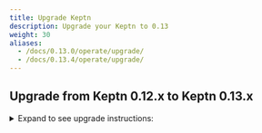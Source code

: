 ```yaml
---
title: Upgrade Keptn
description: Upgrade your Keptn to 0.13
weight: 30
aliases:
  - /docs/0.13.0/operate/upgrade/
  - /docs/0.13.4/operate/upgrade/
---
```


## Upgrade from Keptn 0.12.x to Keptn 0.13.x

<details><summary>Expand to see upgrade instructions:</summary>
<p>

* **Step 1.** To download and install the Keptn CLI for version 0.13.4, you can choose between:
   * *Automatic installation of the Keptn CLI (Linux and Mac):*

      * The next command will download the 0.13.4 release from [GitHub](https://github.com/keptn/keptn/releases), unpack it, and move it to `/usr/local/bin/keptn`.
      ```console
      curl -sL https://get.keptn.sh | KEPTN_VERSION=0.13.4 bash
      ```

      * Verify that the installation has worked and that the version is correct by running:
      ```console
      keptn version
      ```

   * *Manual installation of the Keptn CLI:*

      * Download the release for your platform from the [GitHub](https://github.com/keptn/keptn/releases/tag/0.13.4)
      * Unpack the binary and move it to a directory of your choice (e.g., `/usr/local/bin/`)
      * Verify that the installation has worked and that the version is correct by running:
      ```console
      keptn version
      ```

* **Step 2.** To upgrade your Keptn installation from 0.12.x to 0.13.4, the Keptn CLI offers the command:
  
   ```console
   keptn upgrade
   ```

   * Please [verify that you are connected to the correct Kubernetes cluster](../../troubleshooting/#verify-kubernetes-context-with-keptn-installation) before executing this command.
   * If you encounter an issue of the CLI saying: `Error: your current Keptn CLI context 'cluster' does not match current Kubeconfig '` when executing the above command, please set the config *KubeContextCheck* using: 
   
   ```
   keptn set config KubeContextCheck true
   ```
   
   * If the CLI still complains about the context, please use the Helm approach to upgrade your cluster:

   ```console
   helm upgrade keptn keptn --install -n keptn --create-namespace --repo=https://charts.keptn.sh --version=0.13.4 --reuse-values --wait
   ```

* :warning: **Step 3.** If you are using the **jmeter-service** or **helm-service**, upgrade them to 0.13.4 using the following commands: 

   ```console
   helm repo update
   helm upgrade jmeter-service https://github.com/keptn/keptn/releases/download/0.13.4/jmeter-service-0.13.4.tgz -n keptn --create-namespace --wait --reuse-values
   helm upgrade helm-service https://github.com/keptn/keptn/releases/download/0.13.4/helm-service-0.13.4.tgz -n keptn --create-namespace --wait --reuse-values
   ```

</p>
</details>
